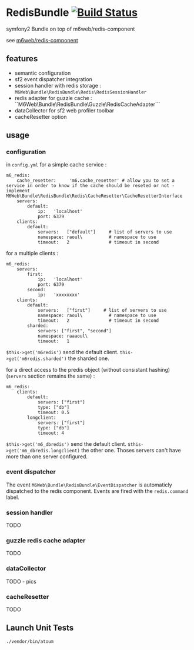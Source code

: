 # RedisBundle [![Build Status](https://travis-ci.org/M6Web/RedisBundle.png?branch=master)](https://travis-ci.org/M6Web/RedisBundle)

symfony2 Bundle on top of m6web/redis-component

see [m6web/redis-component](https://github.com/M6Web/Redis)

## features

* semantic configuration
* sf2 event dispatcher integration
* session handler with redis storage : ```M6Web\Bundle\RedisBundle\Redis\RedisSessionHandler```
* redis adapter for guzzle cache : ``M6Web\Bundle\RedisBundle\Guzzle\RedisCacheAdapter```
* dataCollector for sf2 web profiler toolbar
* cacheResetter option


## usage

### configuration

in ```config.yml``` for a simple cache service :

```
m6_redis:
    cache_resetter:     'm6.cache_resetter' # allow you to set a service in order to know if the cache should be reseted or not - implement M6Web\Bundle\RedisBundle\Redis\CacheResetter\CacheResetterInterface
    servers:
        default:
            ip:   'localhost'
            port: 6379
    clients:
        default:
            servers:   ["default"]     # list of servers to use
            namespace: raoul\          # namespace to use
            timeout:   2               # timeout in second
```

for a multiple clients :

```
m6_redis:
    servers:
        first:
            ip:   'localhost'
            port: 6379
        second:
            ip:   'xxxxxxxx'
    clients:
        default:
            servers:   ["first"]     # list of servers to use
            namespace: raoul\          # namespace to use
            timeout:   2               # timeout in second
        sharded:
            servers: ["first", "second"]
            namespace: raaaoul\
            timeout:   1
```

```$this->get('m6redis')``` send the default client. ```this->get('m6redis.sharded')``` the sharded one.

for a direct access to the predis object (without consistant hashing) (```servers``` section remains the same) :

```
m6_redis:
    clients:
        default:
            servers: ["first"]
            type: ["db"]
            timeout: 0.5
        longclient:
            servers: ["first"]
            type: ["db"]
            timeout: 4
```

```$this->get('m6_dbredis')``` send the default client. ```$this->get('m6_dbredis.longclient)``` the other one. Thoses servers can't have more than one server configured.

### event dispatcher

The event ```M6Web\Bundle\RedisBundle\EventDispatcher``` is automaticly dispatched to the redis component. Events are fired with the ```redis.command``` label.

### session handler

TODO

### guzzle redis cache adapter

TODO

### dataCollector

TODO - pics

### cacheResetter

TODO

## Launch Unit Tests

```shell
./vendor/bin/atoum
```
